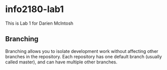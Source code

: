 # info2180-lab1

This is Lab 1 for Darien McIntosh

## Branching

Branching allows you to isolate development work without
affecting other branches in the repository. Each repository
has one default branch (usually called master), and can have
multiple other branches.
